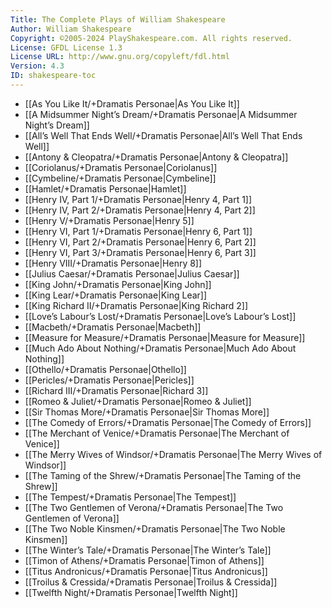 ```yaml
---
Title: The Complete Plays of William Shakespeare
Author: William Shakespeare
Copyright: ©2005-2024 PlayShakespeare.com. All rights reserved.
License: GFDL License 1.3
License URL: http://www.gnu.org/copyleft/fdl.html
Version: 4.3
ID: shakespeare-toc
---
```


* [[As You Like It/+Dramatis Personae|As You Like It]]
* [[A Midsummer Night’s Dream/+Dramatis Personae|A Midsummer Night’s Dream]]
* [[All’s Well That Ends Well/+Dramatis Personae|All’s Well That Ends Well]]
* [[Antony & Cleopatra/+Dramatis Personae|Antony & Cleopatra]]
* [[Coriolanus/+Dramatis Personae|Coriolanus]]
* [[Cymbeline/+Dramatis Personae|Cymbeline]]
* [[Hamlet/+Dramatis Personae|Hamlet]]
* [[Henry IV, Part 1/+Dramatis Personae|Henry 4, Part 1]]
* [[Henry IV, Part 2/+Dramatis Personae|Henry 4, Part 2]]
* [[Henry V/+Dramatis Personae|Henry 5]]
* [[Henry VI, Part 1/+Dramatis Personae|Henry 6, Part 1]]
* [[Henry VI, Part 2/+Dramatis Personae|Henry 6, Part 2]]
* [[Henry VI, Part 3/+Dramatis Personae|Henry 6, Part 3]]
* [[Henry VIII/+Dramatis Personae|Henry 8]]
* [[Julius Caesar/+Dramatis Personae|Julius Caesar]]
* [[King John/+Dramatis Personae|King John]]
* [[King Lear/+Dramatis Personae|King Lear]]
* [[King Richard II/+Dramatis Personae|King Richard 2]]
* [[Love’s Labour’s Lost/+Dramatis Personae|Love’s Labour’s Lost]]
* [[Macbeth/+Dramatis Personae|Macbeth]]
* [[Measure for Measure/+Dramatis Personae|Measure for Measure]]
* [[Much Ado About Nothing/+Dramatis Personae|Much Ado About Nothing]]
* [[Othello/+Dramatis Personae|Othello]]
* [[Pericles/+Dramatis Personae|Pericles]]
* [[Richard III/+Dramatis Personae|Richard 3]]
* [[Romeo & Juliet/+Dramatis Personae|Romeo & Juliet]]
* [[Sir Thomas More/+Dramatis Personae|Sir Thomas More]]
* [[The Comedy of Errors/+Dramatis Personae|The Comedy of Errors]]
* [[The Merchant of Venice/+Dramatis Personae|The Merchant of Venice]]
* [[The Merry Wives of Windsor/+Dramatis Personae|The Merry Wives of Windsor]]
* [[The Taming of the Shrew/+Dramatis Personae|The Taming of the Shrew]]
* [[The Tempest/+Dramatis Personae|The Tempest]]
* [[The Two Gentlemen of Verona/+Dramatis Personae|The Two Gentlemen of Verona]]
* [[The Two Noble Kinsmen/+Dramatis Personae|The Two Noble Kinsmen]]
* [[The Winter’s Tale/+Dramatis Personae|The Winter’s Tale]]
* [[Timon of Athens/+Dramatis Personae|Timon of Athens]]
* [[Titus Andronicus/+Dramatis Personae|Titus Andronicus]]
* [[Troilus & Cressida/+Dramatis Personae|Troilus & Cressida]]
* [[Twelfth Night/+Dramatis Personae|Twelfth Night]]


